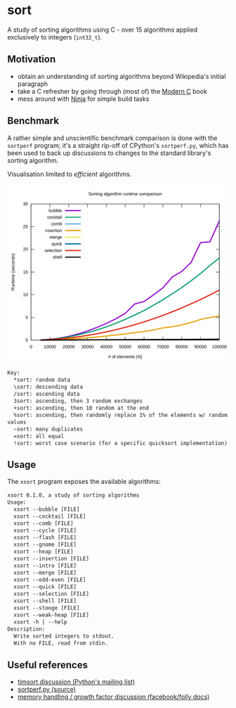 # sort

A study of sorting algorithms using C - over 15 algorithms applied exclusively
to integers (`int32_t`).

## Motivation

- obtain an understanding of sorting algorithms beyond Wikipedia's initial paragraph
- take a C refresher by going through (most of) the
  [Modern C](https://modernc.gforge.inria.fr/) book
- mess around with [Ninja](https://ninja-build.org/) for simple build tasks

## Benchmark

A rather simple and unscientific benchmark comparison is done with
the `sortperf` program;
it's a straight rip-off of CPython's `sortperf.py`,
which has been used to back up discussions to changes to the
standard library's sorting algorithm.

Visualisation limited to _efficient_ algorithms.

![Sorting algorithms runtime comparison](assets/out.svg)

```text
Key:
  *sort: random data
  \sort: descending data
  /sort: ascending data
  3sort: ascending, then 3 random exchanges
  +sort: ascending, then 10 random at the end
  %sort: ascending, then randomly replace 1% of the elements w/ random values
  ~sort: many duplicates
  =sort: all equal
  !sort: worst case scenario (for a specific quicksort implementation)
```

## Usage

The `xsort` program exposes the available algorithms:

```text
xsort 0.1.0, a study of sorting algorithms
Usage:
  xsort --bubble [FILE]
  xsort --cocktail [FILE]
  xsort --comb [FILE]
  xsort --cycle [FILE]
  xsort --flash [FILE]
  xsort --gnome [FILE]
  xsort --heap [FILE]
  xsort --insertion [FILE]
  xsort --intro [FILE]
  xsort --merge [FILE]
  xsort --odd-even [FILE]
  xsort --quick [FILE]
  xsort --selection [FILE]
  xsort --shell [FILE]
  xsort --stooge [FILE]
  xsort --weak-heap [FILE]
  xsort -h | --help
Description:
  Write sorted integers to stdout.
  With no FILE, read from stdin.
```

## Useful references

- [timsort discussion (Python's mailing list)](https://mail.python.org/pipermail/python-dev/2002-July/026837.html)
- [sortperf.py (source)](https://github.com/python/cpython/blob/master/Lib/test/sortperf.py)
- [memory handling / growth factor discussion (facebook/folly docs)](https://github.com/facebook/folly/blob/master/folly/docs/FBVector.md#memory-handling)
